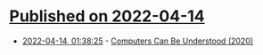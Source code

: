 # [Published on 2022-04-14](index.md)

* [2022-04-14, 01:38:25](https://news.ycombinator.com/item?id=31022479) - [Computers Can Be Understood (2020)](https://blog.nelhage.com/post/computers-can-be-understood/)
